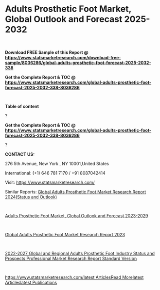 <h1>Adults Prosthetic Foot Market, Global Outlook and Forecast 2025-2032</h1><br/><p><strong>Download FREE Sample of this Report @ <a href="https://www.statsmarketresearch.com/download-free-sample/8036286/global-adults-prosthetic-foot-forecast-2025-2032-338">https://www.statsmarketresearch.com/download-free-sample/8036286/global-adults-prosthetic-foot-forecast-2025-2032-338</a></strong></p>
 
 
 
 <div><b>Get the Complete Report & TOC @ <a href="https://www.statsmarketresearch.com/global-adults-prosthetic-foot-forecast-2025-2032-338-8036286">https://www.statsmarketresearch.com/global-adults-prosthetic-foot-forecast-2025-2032-338-8036286</a></b></div>
 
 
 
 <p><br />
 
 <b>Table of content</b></p>
 
 
 
 <p>? </p>
 
 
 
 <div><b>Get the Complete Report & TOC @ <a href="https://www.statsmarketresearch.com/global-adults-prosthetic-foot-forecast-2025-2032-338-8036286">https://www.statsmarketresearch.com/global-adults-prosthetic-foot-forecast-2025-2032-338-8036286</a></b></div>
 
 
 
 <p>? </p>
 
 
 
 <p><b>CONTACT US:</b><br />
 
 276 5th Avenue, New York , NY 10001,United States<br />
 
 International: (+1) 646 781 7170 / +91 8087042414<br />
 
 Visit: <a href="https://www.statsmarketresearch.com/">https://www.statsmarketresearch.com/</a><br />
 
 Similar Reports: <a href="https://www.statsmarketresearch.com/global-adults-prosthetic-foot-forecast-2025-2032-338-8036286">Global Adults Prosthetic Foot Market Research Report 2024(Status and Outlook)</a><br />
 
 <br />
 
 <a href="https://www.statsmarketresearch.com/global-adults-prosthetic-foot-forecast-2025-2032-338-8036286">Adults Prosthetic Foot Market, Global Outlook and Forecast 2023-2029</a><br />
 
 <br />
 
 <a href="https://www.statsmarketresearch.com/global-adults-prosthetic-foot-forecast-2025-2032-338-8036286">Global Adults Prosthetic Foot Market Research Report 2023</a><br />
 
 <br />
 
 <a href="https://www.statsmarketresearch.com/global-adults-prosthetic-foot-forecast-2025-2032-338-8036286">2022-2027 Global and Regional Adults Prosthetic Foot Industry Status and Prospects Professional Market Research Report Standard Version</a><br />
 
 <br />
 
 <a href="https://gyeongbokgung.com">https://www.statsmarketresearch.com/</a><a href="https://hallyeomaritime.com">latest Articles</a><a href="https://jingwansa.com">Read More</a><a href="https://nguoiviet.jp/">latest Articles</a><a href="https://www.intelmarketresearch.com/">latest Publications</a></p>
